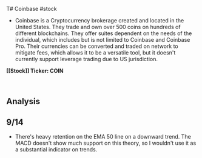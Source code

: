 T# Coinbase
#stock
- Coinbase is a Cryptocurrency brokerage created and located in the United States. They trade and own over 500 coins on hundreds of different blockchains. They offer suites dependent on the needs of the individual, which includes but is not limited to Coinbase and Coinbase Pro. Their currencies can be converted and traded on network to mitigate fees, which allows it to be a versatile tool, but it doesn't currently support leverage trading due to US jurisdiction.

**[[Stock]] Ticker: COIN**

<br>

<h2>Analysis</h2>

## 9/14
- There's heavy retention on the EMA 50 line on a downward trend. The MACD doesn't show much support on this theory, so I wouldn't use it as a substantial indicator on trends. 